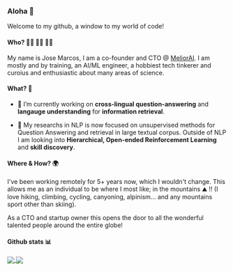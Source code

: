### Aloha 👋

Welcome to my github, a window to my world of code!


#### Who? 🧑‍💻 🧘‍♂️ 🧗‍♂️

My name is Jose Marcos, I am a co-founder and CTO @ [MeliorAI](http://melior.ai/). I am mostly and by training, an AI/ML engineer, 
a hobbiest tech tinkerer and curoius and enthusiastic about many areas of science. 

#### What? 🤔 

- 🔭 I’m currently working on **cross-lingual question-answering** and **langauge understanding** for **information retrieval**. 

- 🔬 My researchs in NLP is now focused on unsupervised methods for Question Answering and retrieval in large textual corpus. 
   Outside of NLP I am looking into **Hierarchical, Open-ended Reinforcement Learning** and **skill discovery**.  

#### Where & How? 🌍 

I've been working remotely for 5+ years now, which I wouldn't change. 
This allows me as an individual to be where I most like; in the mountains ⛰️ !!
(I love hiking, climbing, cycling, canyoning, alpinism... and any mountains sport other than skiing). 

As a CTO and startup owner this opens the door to all the wonderful talented people around the entire globe!


#### Github stats 📊 



<a href="https://github.com/jmrf/github-readme-stats">
  <img align="center" src="https://github-readme-stats-jmrf.vercel.app/api?username=jmrf&count_private=true&show_icons=true&theme=default" />
</a>
<a href="https://github.com/jmrf/github-readme-stats">
  <img align="center" src="https://github-readme-stats-jmrf.vercel.app/api/top-langs/?username=jmrf&langs_count=8&layout=compact" />
</a>

<!--
**jmrf/jmrf** is a ✨ _special_ ✨ repository because its `README.md` (this file) appears on your GitHub profile.

Here are some ideas to get you started:


- 🌱 I’m currently learning ...
- 👯 I’m looking to collaborate on ...
- 🤔 I’m looking for help with ...
- 💬 Ask me about ...
- 📫 How to reach me: ...
- 😄 Pronouns: ...
- ⚡ Fun fact: ...
-->
